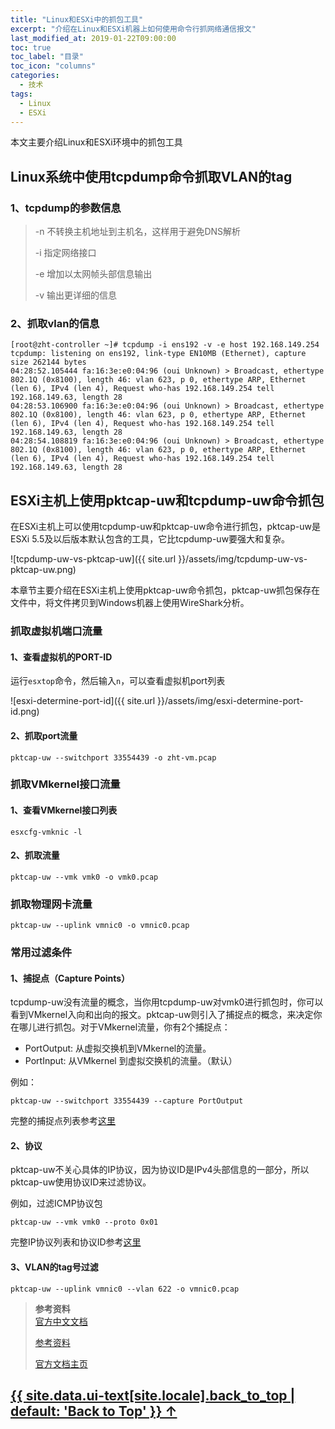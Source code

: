 ```yaml
---
title: "Linux和ESXi中的抓包工具"
excerpt: "介绍在Linux和ESXi机器上如何使用命令行抓网络通信报文"
last_modified_at: 2019-01-22T09:00:00
toc: true
toc_label: "目录"
toc_icon: "columns"
categories:
  - 技术
tags:
  - Linux
  - ESXi
---
```


本文主要介绍Linux和ESXi环境中的抓包工具
<!--more-->

## Linux系统中使用tcpdump命令抓取VLAN的tag

### 1、tcpdump的参数信息

>  -n    不转换主机地址到主机名，这样用于避免DNS解析 
>
>  -i    指定网络接口
>
>  -e    增加以太网帧头部信息输出
>
>  -v    输出更详细的信息
  
### 2、抓取vlan的信息
```shell
[root@zht-controller ~]# tcpdump -i ens192 -v -e host 192.168.149.254
tcpdump: listening on ens192, link-type EN10MB (Ethernet), capture size 262144 bytes
04:28:52.105444 fa:16:3e:e0:04:96 (oui Unknown) > Broadcast, ethertype 802.1Q (0x8100), length 46: vlan 623, p 0, ethertype ARP, Ethernet (len 6), IPv4 (len 4), Request who-has 192.168.149.254 tell 192.168.149.63, length 28
04:28:53.106900 fa:16:3e:e0:04:96 (oui Unknown) > Broadcast, ethertype 802.1Q (0x8100), length 46: vlan 623, p 0, ethertype ARP, Ethernet (len 6), IPv4 (len 4), Request who-has 192.168.149.254 tell 192.168.149.63, length 28
04:28:54.108819 fa:16:3e:e0:04:96 (oui Unknown) > Broadcast, ethertype 802.1Q (0x8100), length 46: vlan 623, p 0, ethertype ARP, Ethernet (len 6), IPv4 (len 4), Request who-has 192.168.149.254 tell 192.168.149.63, length 28
```

## ESXi主机上使用pktcap-uw和tcpdump-uw命令抓包

在ESXi主机上可以使用tcpdump-uw和pktcap-uw命令进行抓包，pktcap-uw是ESXi 5.5及以后版本默认包含的工具，它比tcpdump-uw要强大和复杂。

![tcpdump-uw-vs-pktcap-uw]({{ site.url }}/assets/img/tcpdump-uw-vs-pktcap-uw.png)

本章节主要介绍在ESXi主机上使用pktcap-uw命令抓包，pktcap-uw抓包保存在文件中，将文件拷贝到Windows机器上使用WireShark分析。

### 抓取虚拟机端口流量

#### 1、查看虚拟机的PORT-ID

运行`esxtop`命令，然后输入`n`，可以查看虚拟机port列表

![esxi-determine-port-id]({{ site.url }}/assets/img/esxi-determine-port-id.png)

#### 2、抓取port流量
```shell
pktcap-uw --switchport 33554439 -o zht-vm.pcap
```

### 抓取VMkernel接口流量

#### 1、查看VMkernel接口列表
```shell
esxcfg-vmknic -l
```

#### 2、抓取流量
```shell
pktcap-uw --vmk vmk0 -o vmk0.pcap
```

### 抓取物理网卡流量
```shell
pktcap-uw --uplink vmnic0 -o vmnic0.pcap
```

### 常用过滤条件

#### 1、捕捉点（Capture Points）

tcpdump-uw没有流量的概念，当你用tcpdump-uw对vmk0进行抓包时，你可以看到VMkernel入向和出向的报文。pktcap-uw则引入了捕捉点的概念，来决定你在哪儿进行抓包。对于VMkernel流量，你有2个捕捉点：

* PortOutput: 从虚拟交换机到VMkernel的流量。
* PortInput: 从VMkernel 到虚拟交换机的流量。（默认）

例如：
```shell
pktcap-uw --switchport 33554439 --capture PortOutput
```

完整的捕捉点列表参考[这里](https://docs.vmware.com/cn/VMware-vSphere/5.5/com.vmware.vsphere.networking.doc/GUID-33B3FDD7-0555-4D54-B9A9-CDBC827504DA.html)

#### 2、协议

pktcap-uw不关心具体的IP协议，因为协议ID是IPv4头部信息的一部分，所以pktcap-uw使用协议ID来过滤协议。

例如，过滤ICMP协议包
```shell
pktcap-uw --vmk vmk0 --proto 0x01
```

完整IP协议列表和协议ID参考[这里](https://en.wikipedia.org/wiki/List_of_IP_protocol_numbers)

#### 3、VLAN的tag号过滤
```shell
pktcap-uw --uplink vmnic0 --vlan 622 -o vmnic0.pcap
```

> **参考资料**  
> [官方中文文档](https://docs.vmware.com/cn/VMware-vSphere/6.5/com.vmware.vsphere.networking.doc/GUID-5CE50870-81A9-457E-BE56-C3FCEEF3D0D5.html)
>
> [参考资料](https://www.virten.net/2015/10/esxi-network-troubleshooting-with-tcpdump-uw-and-pktcap-uw/)
>
> [官方文档主页](https://docs.vmware.com/cn/VMware-vSphere/index.html)


<a href="#page-title" class="back-to-top">{{ site.data.ui-text[site.locale].back_to_top | default: 'Back to Top' }} &uarr;</a>
---